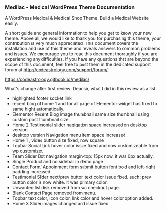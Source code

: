 ### Medilac - Medical WordPress Theme Documentation

A WordPress Medical & Medical Shop Theme. Build a Medical Website easily.

A short guide and general information to help you get to know your new theme.
Above all, we would like to thank you for purchasing this theme, your contribution is very much appreciated.
This document covers the installation and use of this theme and reveals answers to common problems and issues. We encourage you to read this document thoroughly if you are experiencing any difficulties. If you have any questions that are beyond the scope of this document, feel free to post them in the dedicated support forum at http://codeastrology.com/support/forum/

https://codeastrology.gitbook.io/medilac/

What's change after first review:
Dear sir, what I did in this review as a list.
* highlighted footer socket link
* recent blog of home 1 and for all page of Elementor widget has fixed to same hight automatically. 
* Elementor Recent Blog image thumbnail same size thumbnail using custom post thumbnail size. 
* Home 2 Testimonial slider nagigation space increased on desktop version
* desktop version Navigation menu item space increased
* Home 1 , video button size fixed, now square
* Topbar Social Link hover color issue fixed and now customizeable from wp customizer.
* Team Slider Dot navigation margin-top: 15px now. it was 0px actually.
* Single Product and no sidebar in demo page
* Contact Form/ Appoinment form submit button font bold and left-right padding increased
* Testimonial Slider next/prev button text color issue fixed. such: prev button color is now white. it was primary color.
* Unwanted list disk removed from wc checkout page.
* Blank Contact Page removed from menu.
* Topbar text color, icon color, link color and hover color option added.
* Home 3 Slider images changed and issue fixed